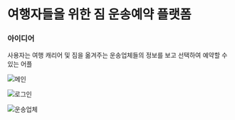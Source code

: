 # 여행자들을 위한 짐 운송예약 플랫폼


### 아이디어
사용자는 여행 캐리어 및 짐을 옮겨주는 운송업체들의 정보를 보고 선택하여 예약할 수 있는 어플


![메인](https://user-images.githubusercontent.com/55379636/95751734-fbfc8900-0cd9-11eb-878d-a2c51d0fe1f1.PNG)

![로그인](https://user-images.githubusercontent.com/55379636/95751746-00c13d00-0cda-11eb-932b-860385cba291.PNG)

![운송업체](https://user-images.githubusercontent.com/55379636/95751763-0454c400-0cda-11eb-9e72-88f13c82a363.PNG)
